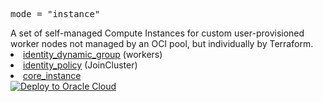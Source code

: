   <tr>
    <td>
    <pre>mode = "instance"</pre>
    A set of self-managed Compute Instances for custom user-provisioned worker nodes not managed by an OCI pool, but individually by Terraform.
    </td>
    <td>
      <li><a href=https://registry.terraform.io/providers/oracle/oci/latest/docs/resources/identity_dynamic_group>identity_dynamic_group</a> (workers)</li>
      <li><a href=https://registry.terraform.io/providers/oracle/oci/latest/docs/resources/identity_policy>identity_policy</a> (JoinCluster)</li>
      <li><a href=https://registry.terraform.io/providers/oracle/oci/latest/docs/resources/core_instance>core_instance</a></li>
    </td>
    <td><a href=https://cloud.oracle.com/resourcemanager/stacks/create?zipUrl=https://objectstorage.ap-osaka-1.oraclecloud.com/p/VYW4Rc8Q57asWu1DeqUrLkBZ7CMuNe6TsQdCfIsBUEMSLtH6a3zVD5zEwteRYlLW/n/hpc_limited_availability/b/tfoke/o/oke-workers-only.zip&zipUrlVariables={"worker_pool_mode":"Instances","worker_pool_name":"oke-instances"} target="_blank">
        <img src="https://oci-resourcemanager-plugin.plugins.oci.oraclecloud.com/latest/deploy-to-oracle-cloud.svg" alt="Deploy to Oracle Cloud"/></a>
    </td>
  </tr>